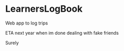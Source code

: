 # LearnersLogBook
Web app to log trips

ETA next year when im done dealing with fake friends

Surely
